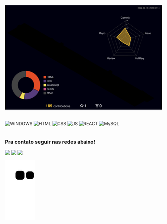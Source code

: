 ![Status](./profile-3d-contrib/profile-night-rainbow.svg)

<div style="display: inline_block"><br>
  <img align="center" alt="WINDOWS" height="32" width="115" src="https://img.shields.io/badge/Windows-017AD7?style=for-the-badge&logo=windows&logoColor=white"/>
  <img align="center" alt="HTML" height="32" width="82" src="https://img.shields.io/badge/HTML5-E34F26?style=for-the-badge&logo=html5&logoColor=white">
  <img align="center" alt="CSS" height="32" width="85" src="https://img.shields.io/badge/CSS3-1572B6?style=for-the-badge&logo=css3&logoColor=white">
  <img align="center" alt="JS" height="32" width="130" src="https://img.shields.io/badge/JavaScript-F7DF1E?style=for-the-badge&logo=javascript&logoColor=black">
  <img align="center" alt="REACT" height="32" width="140" src="https://img.shields.io/badge/React_Native-20232A?style=for-the-badge&logo=react&logoColor=61DAFB"/>
  <img align="center" alt="MySQL" height="32" width="100" src="https://img.shields.io/badge/MySQL-005C84?style=for-the-badge&logo=mysql&logoColor=white"/>

</div>
<br>
 
  ### Pra contato seguir nas redes abaixo!
 
<div>
  <a href = "mailto:devataide@gmail.com"><img src="https://img.shields.io/badge/-Gmail-%23333?style=for-the-badge&logo=gmail&logoColor=white" target="_blank"></a>
  <a href="https://www.linkedin.com/in/devataide/" target="_blank"><img src="https://img.shields.io/badge/-LinkedIn-%230077B5?style=for-the-badge&logo=linkedin&logoColor=white" target="_blank"></a>
  <a href="https://instagram.com/_arthurataide_" target="_blank"><img src="https://img.shields.io/badge/-Instagram-%23E4405F?style=for-the-badge&logo=instagram&logoColor=white" target="_blank"></a>
   
  ![Snake animation](https://github.com/Ataidedev/AtaideDev/blob/output/github-contribution-grid-snake.svg)
</div>
